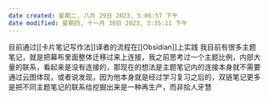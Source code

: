```yaml
---
date created: 星期二, 八月 29日 2023, 5:06:57 下午
date modified: 星期四, 十一月 30日 2023, 3:35:11 下午
---
```

目前通过[[卡片笔记写作法]]译者的流程在[[Obsidian]]上实践
我目前有很多主题笔记，就是把幕布里面整体迁移过来上连接，我之前思考过一个主题比例，内部大量的联系，看起来是没有连接的，那现在的想法是主题笔记内的连接本身就不需要通过云图体现，或者说发现，因为他本身就是经过学习复习之后的，双链笔记更多是把不同主题笔记的联系给挖掘出来是一种再生产，而非拾人牙慧
